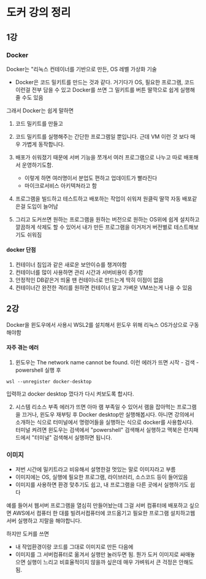 # 도커 강의 정리

## 1강 
### Docker 
Docker는 "리눅스 컨테이너를 기반으로 만든, OS 레벨 가상화 기술
- Docker은 코드 밀키트를 만드는 것과 같다. 거기다가 OS, 필요한 프로그램, 코드 이런걸 전부 담을 수 있고
Docker를 쓰면 그 밀키트를 버튼 딸깍으로 쉽게 실행해줄 수도 있음

그래서 Docker는 쉽게 말하면
1. 코드 밀키트를 만들고
2. 코드 밀키트를 실행해주는 간단한 프로그램일 뿐입니다.
근데 VM 이런 것 보다 매우 가볍게 동작합니다.



1. 배포가 쉬워졌기 때문에 서버 기능을 쪼개서 여러 프로그램으로 나누고 따로 배포해서 운영하기도함.
	- 이렇게 하면 여러명이서 분업도 편하고 업데이트가 빨라진다
	- 마이크로서비스 아키텍쳐라고 함


 2. 프로그램을 빌드하고 테스트하고 배포하는 작업이 쉬워져
원클릭 딸깍 자동 배포같은걸 도입이 늘어남

 3. 그리고 도커쓰면 원하는 프로그램을 원하는 버전으로 원하는 OS위에 쉽게 설치하고 깔끔하게 삭제도 할 수 있어서 
내가 만든 프로그램을 이거저거 버전별로 테스트해보기도 쉬워짐


#### docker 단점
1. 컨테이너 침입과 같은 새로운 보안이슈를 챙겨야함
2. 컨테이너를 많이 사용하면 관리 시간과 서버비용이 증가함 
3. 안정적인 DB같은거 띄울 땐 컨테이너로 만드는게 딱히 이점이 없음
4. 컨테이너간 완전한 격리를 원하면 컨테이너 말고 가벼운 VM쓰는게 나을 수 있음


## 2강

Docker을 윈도우에서 사용시 WSL2를 설치해서 윈도우 위해 리눅스 OS가상으로 구동해야함


#### 자주 겪는 에러

1. 윈도우는 The network name cannot be found. 이런 에러가 뜨면
시작 - 검색 - powershell 실행 후
```
wsl --unregister docker-desktop
```
입력하고 docker desktop 껐다가 다시 켜보도록 합시다.

 2. 시스템 리소스 부족 에러가 뜨면
아마 램 부족일 수 있어서
램을 잡아먹는 프로그램을 끄거나, 윈도우 재부팅 후 Docker desktop만 실행해봅시다.
아니면 강의에서 소개하는 식으로 터미널에서 명령어들을 실행하는 식으로 docker를 사용합시다.
터미널 켜려면 윈도우는 검색에서 "powershell" 검색해서 실행하고
맥북은 런치패드에서 "터미널" 검색해서 실행하면 됩니다.

### 이미지
- 저번 시간에 밀키트라고 비유해서 설명한걸 멋있는 말로 이미지라고 부름
- 이미지에는 OS, 실행에 필요한 프로그램, 라이브러리, 소스코드 등이 들어있음
- 이미지를 사용하면 환경 맞추기도 쉽고, 내 프로그램을 다른 곳에서 실행하기도 쉽다


예를 들어서 웹서버 프로그램을 열심히 만들어놨는데 그걸 서버 컴퓨터에 배포하고 싶으면 AWS에서 컴퓨터 한 대를 빌려서컴퓨터에 코드옮기고 필요한 프로그램 설치하고웹서버 실행하고 지랄을 해야합니다.

 하지만 도커를 쓰면
- 내 작업환경이랑 코드를 그대로 이미지로 만든 다음에
- 이미지를 그 서버컴퓨터로 옮겨서 실행만 눌러두면 됨.
뭔가 도커 이미지로 싸매놓으면 실행이 느리고 비효율적이지 않을까 싶은데 매우 가벼워서 큰 걱정은 안해도 됨.
